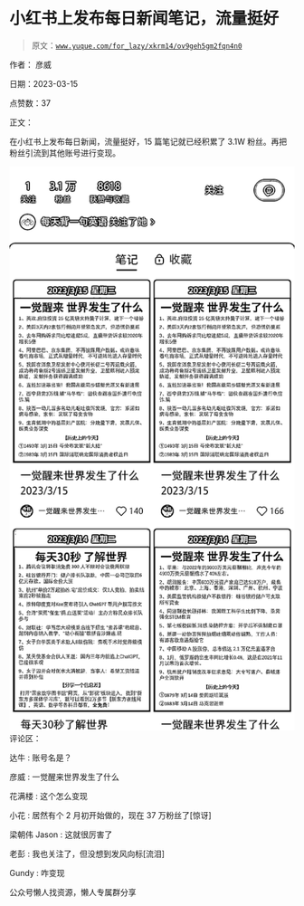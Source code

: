 # 小红书上发布每日新闻笔记，流量挺好

> 原文：[`www.yuque.com/for_lazy/xkrm14/ov9geh5gm2fqn4n0`](https://www.yuque.com/for_lazy/xkrm14/ov9geh5gm2fqn4n0)



作者： 彦威



日期：2023-03-15



点赞数：37



正文：



在小红书上发布每日新闻，流量挺好，15 篇笔记就已经积累了 3.1W 粉丝。再把粉丝引流到其他账号进行变现。



![](img/d7ef508478a82dd4bb7bb27572dcd4d0.png)  <ne-p id="u0e501f0a" data-lake-id="u0e501f0a">评论区：



达牛 : 账号名是？



彦威 : 一觉醒来世界发生了什么



花满楼 : 这个怎么变现



小花 : 居然有个 2 月初开始做的，现在 37 万粉丝了[惊讶]



梁朝伟 Jason : 这就很厉害了



老彭 : 我也关注了，但没想到发风向标[流泪]



Gundy : 咋变现



公众号懒人找资源，懒人专属群分享

</ne-p>